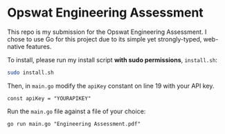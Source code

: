 # Opswat Engineering Assessment

This repo is my submission for the Opswat Engineering Assessment. I chose to use Go for this project due to its simple yet strongly-typed, web-native features.

To install, please run my install script **with sudo permissions**, `install.sh`:
```bash
sudo install.sh
```

Then, in `main.go` modify the `apiKey` constant on line 19 with your API key.
```golang
const apiKey = "YOURAPIKEY"
```

Run the `main.go` file against a file of your choice:
```golang
go run main.go "Engineering Assessment.pdf"
```